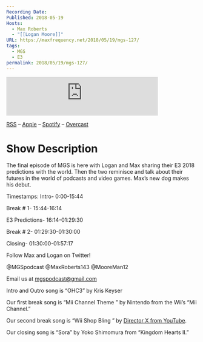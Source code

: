 ```yaml
---
Recording Date: 
Published: 2018-05-19
Hosts:
  - Max Roberts
  - "[[Logan Moore]]"
URL: https://maxfrequency.net/2018/05/19/mgs-127/
tags:
  - MGS
  - E3
permalink: 2018/05/19/mgs-127/
---
```

<iframe src="https://podcasters.spotify.com/pod/show/millennialgamingspeak/embed/episodes/Episode-127-The-Final-Episode-e1adhsl/a-a6ts44m" height="102px" width="400px" frameborder="0" scrolling="no"></iframe>

[RSS](https://anchor.fm/s/74aa3858/podcast/rss) – [Apple](https://podcasts.apple.com/us/podcast/episode-3-gdc-wrap-up/id1000915981?i=1000542222515) – [Spotify](https://open.spotify.com/episode/7wePXT4Bt22LWifVLx3n8y) – [Overcast](https://overcast.fm/+EtIgeWxEU)
# Show Description

The final episode of MGS is here with Logan and Max sharing their E3 2018 predictions with the world. Then the two reminisce and talk about their futures in the world of podcasts and video games. Max’s new dog makes his debut.

Timestamps:
Intro- 0:00-15:44

Break # 1- 15:44-16:14

E3 Predictions- 16:14-01:29:30

Break # 2- 01:29:30-01:30:00

Closing- 01:30:00-01:57:17

Follow Max and Logan on Twitter!

@MGSpodcast
@MaxRoberts143
@MooreMan12

Email us at mgspodcast@gmail.com

Intro and Outro song is “OHC3” by Kris Keyser

Our first break song is “Mii Channel Theme ” by Nintendo from the Wii’s “Mii Channel.”

Our second break song is “Wii Shop Bling ” by [Director X from YouTube](https://www.youtube.com/watch?v=gYOEyzBFYa4).

Our closing song is “Sora” by Yoko Shimomura from “Kingdom Hearts II.”